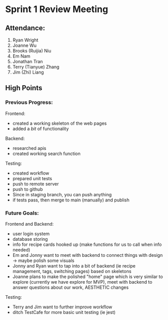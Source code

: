 # Sprint 1 Review Meeting

## Attendance:
1. Ryan Wright
2. Joanne Wu
3. Brooks (Ruijia) Niu
4. Em Nam
5. Jonathan Tran
6. Terry (Tianyue) Zhang
7. Jim (Zhi) Liang

## High Points

### Previous Progress:

Frontend:
- created a working skeleton of the web pages
- added a *bit* of functionality

Backend:
- researched apis
- created working search function

Testing:
- created workflow
- prepared unit tests
- push to remote server
- push to github
- Since in staging branch, you can push anything
- if tests pass, then merge to main (manually) and publish

### Future Goals:

Frontend and Backend:
- user login system
- database storing
- info for recipe cards hooked up (make functions for us to call when info needed)
- Em and Jonny want to meet with backend to connect things with design -> maybe polish some visuals
- Jonny and Ryan want to tap into a bit of backend (ie recipe management, tags, switching pages) based on skeletons
- Joanne plans to make the polished "home" page which is very similar to explore (currently we have explore for MVP),  meet with backend to answer questions about our work, AESTHETIC changes

Testing:
- Terry and Jim want to further improve workflow
- ditch TestCafe for more basic unit testing (ie jest)
